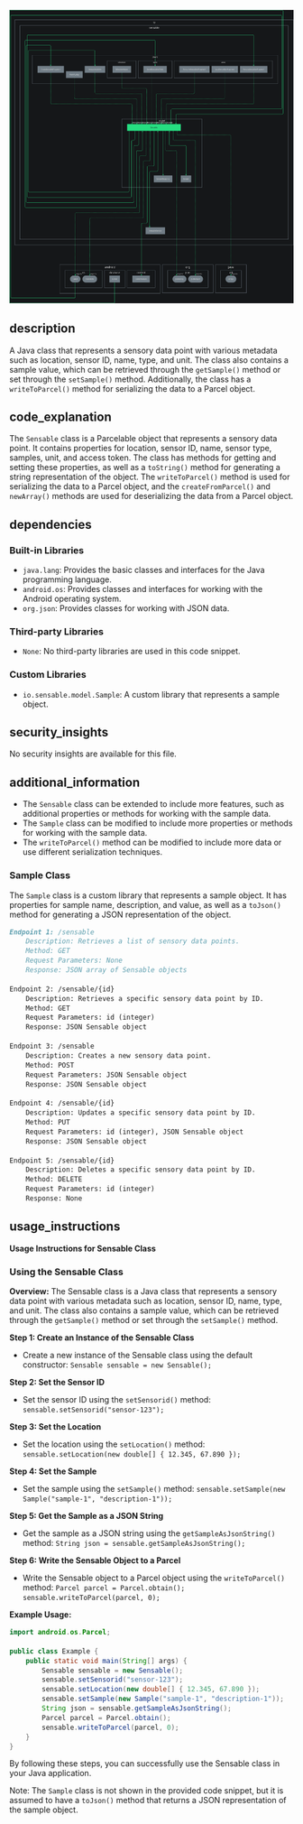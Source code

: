 ![Alt text](./Sensable.java.md.svg)

## description


A Java class that represents a sensory data point with various metadata such as location, sensor ID, name, type, and unit. The class also contains a sample value, which can be retrieved through the `getSample()` method or set through the `setSample()` method. Additionally, the class has a `writeToParcel()` method for serializing the data to a Parcel object.

## code_explanation


The `Sensable` class is a Parcelable object that represents a sensory data point. It contains properties for location, sensor ID, name, sensor type, samples, unit, and access token. The class has methods for getting and setting these properties, as well as a `toString()` method for generating a string representation of the object. The `writeToParcel()` method is used for serializing the data to a Parcel object, and the `createFromParcel()` and `newArray()` methods are used for deserializing the data from a Parcel object.

## dependencies


### Built-in Libraries

*   `java.lang`: Provides the basic classes and interfaces for the Java programming language.
*   `android.os`: Provides classes and interfaces for working with the Android operating system.
*   `org.json`: Provides classes for working with JSON data.

### Third-party Libraries

*   `None`: No third-party libraries are used in this code snippet.

### Custom Libraries

*   `io.sensable.model.Sample`: A custom library that represents a sample object.

## security_insights


No security insights are available for this file.

## additional_information


*   The `Sensable` class can be extended to include more features, such as additional properties or methods for working with the sample data.
*   The `Sample` class can be modified to include more properties or methods for working with the sample data.
*   The `writeToParcel()` method can be modified to include more data or use different serialization techniques.

### Sample Class

The `Sample` class is a custom library that represents a sample object. It has properties for sample name, description, and value, as well as a `toJson()` method for generating a JSON representation of the object.

```markdown
Endpoint 1: /sensable
    Description: Retrieves a list of sensory data points.
    Method: GET
    Request Parameters: None
    Response: JSON array of Sensable objects

Endpoint 2: /sensable/{id}
    Description: Retrieves a specific sensory data point by ID.
    Method: GET
    Request Parameters: id (integer)
    Response: JSON Sensable object

Endpoint 3: /sensable
    Description: Creates a new sensory data point.
    Method: POST
    Request Parameters: JSON Sensable object
    Response: JSON Sensable object

Endpoint 4: /sensable/{id}
    Description: Updates a specific sensory data point by ID.
    Method: PUT
    Request Parameters: id (integer), JSON Sensable object
    Response: JSON Sensable object

Endpoint 5: /sensable/{id}
    Description: Deletes a specific sensory data point by ID.
    Method: DELETE
    Request Parameters: id (integer)
    Response: None
```
## usage_instructions

**Usage Instructions for Sensable Class**

### Using the Sensable Class

**Overview:**
The Sensable class is a Java class that represents a sensory data point with various metadata such as location, sensor ID, name, type, and unit. The class also contains a sample value, which can be retrieved through the `getSample()` method or set through the `setSample()` method.

**Step 1: Create an Instance of the Sensable Class**

* Create a new instance of the Sensable class using the default constructor: `Sensable sensable = new Sensable();`

**Step 2: Set the Sensor ID**

* Set the sensor ID using the `setSensorid()` method: `sensable.setSensorid("sensor-123");`

**Step 3: Set the Location**

* Set the location using the `setLocation()` method: `sensable.setLocation(new double[] { 12.345, 67.890 });`

**Step 4: Set the Sample**

* Set the sample using the `setSample()` method: `sensable.setSample(new Sample("sample-1", "description-1"));`

**Step 5: Get the Sample as a JSON String**

* Get the sample as a JSON string using the `getSampleAsJsonString()` method: `String json = sensable.getSampleAsJsonString();`

**Step 6: Write the Sensable Object to a Parcel**

* Write the Sensable object to a Parcel object using the `writeToParcel()` method: `Parcel parcel = Parcel.obtain(); sensable.writeToParcel(parcel, 0);`

**Example Usage:**

```java
import android.os.Parcel;

public class Example {
    public static void main(String[] args) {
        Sensable sensable = new Sensable();
        sensable.setSensorid("sensor-123");
        sensable.setLocation(new double[] { 12.345, 67.890 });
        sensable.setSample(new Sample("sample-1", "description-1"));
        String json = sensable.getSampleAsJsonString();
        Parcel parcel = Parcel.obtain();
        sensable.writeToParcel(parcel, 0);
    }
}
```

By following these steps, you can successfully use the Sensable class in your Java application.

Note: The `Sample` class is not shown in the provided code snippet, but it is assumed to have a `toJson()` method that returns a JSON representation of the sample object.

